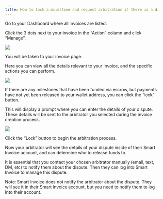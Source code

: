 ```yaml
---
title: How to lock a milestone and request arbitration if there is a dispute
---
```


Go to your Dashboard where all invoices are listed.

Click the 3 dots next to your invoice in the “Action” column and click “Manage”.

<img src="/screenshots/smart-invoice-manage-invoice.png" />

You will be taken to your invoice page.

Here you can view all the details relevant to your invoice, and the specific actions you can perform. 

<img src="/screenshots/smart-invoice-contractor-view-of-invoice.png" />

If there are any milestones that have been funded via escrow, but payments have not yet been released to your wallet address, you can click the “lock” button.

This will display a prompt where you can enter the details of your dispute. These details will be sent to the arbitrator you selected during the invoice creation process. 

<img src="/screenshots/smart-invoice-contractor-lock-funds.png" />

Click the “Lock” button to begin the arbitration process.

Now your arbitrator will see the details of your dispute inside of their Smart Invoice account, and can determine who to release funds to. 

It is essential that you contact your chosen arbitrator manually (email, text, DM, etc) to notify them about the dispute. Then they can log into Smart Invoice to manage this dispute.

Note: Smart Invoice does not notify the arbitrator about the dispute. They will see it in their Smart Invoice account, but you need to notify them to log into their account.
